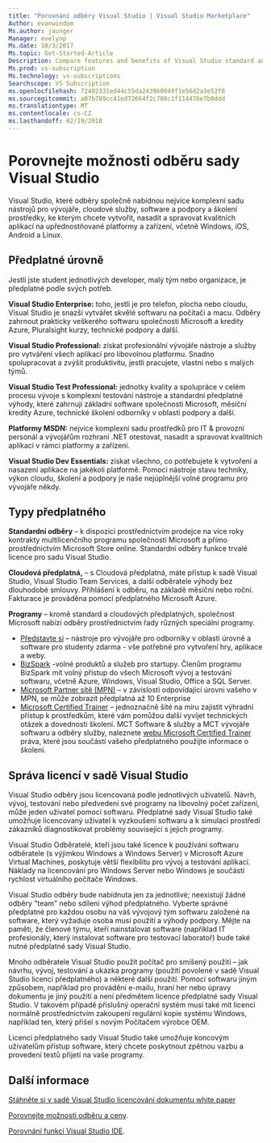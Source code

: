 ```yaml
---
title: "Porovnání odběry Visual Studio | Visual Studio Marketplace"
Author: evanwindom
Ms.author: jaunger
Manager: evelynp
Ms.date: 10/3/2017
Ms.topic: Get-Started-Article
Description: Compare features and benefits of Visual Studio standard and cloud subscriptions
Ms.prod: vs-subscription
Ms.technology: vs-subscriptions
Searchscope: VS Subscription
ms.openlocfilehash: 72492331ed44c55da243960049f1e56d2a3e52f8
ms.sourcegitcommit: a07b789cc41ed72664f2c700c1f114476e7b0ddd
ms.translationtype: MT
ms.contentlocale: cs-CZ
ms.lasthandoff: 02/19/2018
---
```

# <a name="compare-visual-studio-subscription-options"></a>Porovnejte možnosti odběru sady Visual Studio

Visual Studio, které odběry společně nabídnou nejvíce komplexní sadu nástrojů pro vývojáře, cloudové služby, software a podpory a školení prostředky, ke kterým chcete vytvořit, nasadit a spravovat kvalitních aplikací na upřednostňované platformy a zařízení, včetně Windows, iOS, Android a Linux. 

## <a name="subscription-levels"></a>Předplatné úrovně
Jestli jste student jednotlivých developer, malý tým nebo organizace, je předplatné podle svých potřeb. 

**Visual Studio Enterprise:** toho, jestli je pro telefon, plocha nebo cloudu, Visual Studio je snazší vytvářet skvělé softwaru na počítači a macu. Odběry zahrnout prakticky veškerého softwaru společnosti Microsoft a kredity Azure, Pluralsight kurzy, technické podpory a další.

**Visual Studio Professional:** získat profesionální vývojáře nástroje a služby pro vytváření všech aplikací pro libovolnou platformu. Snadno spolupracovat a zvýšit produktivitu, jestli pracujete, vlastní nebo s malých týmů.

**Visual Studio Test Professional:** jednotky kvality a spolupráce v celém procesu vývoje s komplexní testování nástroje a standardní předplatné výhody, které zahrnují základní software společnosti Microsoft, měsíční kredity Azure, technické školení odborníky v oblasti podpory a další.

**Platformy MSDN:** nejvíce komplexní sadu prostředků pro IT & provozní personál a vývojářům rozhraní .NET otestovat, nasadit a spravovat kvalitních aplikací v rámci platformy a zařízení.

**Visual Studio Dev Essentials:** získat všechno, co potřebujete k vytvoření a nasazení aplikace na jakékoli platformě. Pomocí nástroje stavu techniky, výkon cloudu, školení a podpory je naše nejúplnější volné programu pro vývojáře někdy.  

## <a name="subscription-types"></a>Typy předplatného
**Standardní odběry** – k dispozici prostřednictvím prodejce na více roky kontrakty multilicenčního programu společnosti Microsoft a přímo prostřednictvím Microsoft Store online.  Standardní odběry funkce trvalé licence pro sadu Visual Studio. 

**Cloudová předplatná,** – s Cloudová předplatná, máte přístup k sadě Visual Studio, Visual Studio Team Services, a další odběratele výhody bez dlouhodobé smlouvy.  Přihlášení k odběru, na základě měsíční nebo roční. Fakturace je prováděna pomocí předplatného Microsoft Azure. 

**Programy** – kromě standard a cloudových předplatných, společnost Microsoft nabízí odběry prostřednictvím řady různých speciální programy.

- [Představte si](https://imagine.microsoft.com/about) – nástroje pro vývojáře pro odborníky v oblasti úrovně a software pro studenty zdarma - vše potřebné pro vytvoření hry, aplikace a weby.
- [BizSpark](https://bizspark.microsoft.com/About/Offers) -volné produktů a služeb pro startupy.  Členům programu BizSpark mít volný přístup do všech Microsoft vývoj a testování softwaru, včetně Azure, Windows, Visual Studio, Office a SQL Server. 
- [Microsoft Partner sítě (MPN)](https://partner.microsoft.com/) – v závislosti odpovídající úrovni vašeho v MPN, se může zobrazit předplatná až 10 Enterprise 
- [Microsoft Certified Trainer](https://www.microsoft.com/learning/mct-certification.aspx) – jednoznačně šité na míru zajistit výhradní přístup k prostředkům, které vám pomůžou další vyvíjet technických otázek a dovednosti školení. MCT Software & služby a MCT vývojáře softwaru a odběry služby, naleznete [webu Microsoft Certified Trainer](https://www.microsoft.com/learning/mct-certification.aspx#item-ID0EFAAAAACA) práva, které jsou součástí vašeho předplatného použijte informace o školení. 

## <a name="visual-studio-licensing"></a>Správa licencí v sadě Visual Studio
Visual Studio odběry jsou licencovaná podle jednotlivých uživatelů. Návrh, vývoj, testování nebo předvedení své programy na libovolný počet zařízení, může jeden uživatel pomocí softwaru. Předplatné sady Visual Studio také umožňuje licencovaný uživatel k vyzkoušení softwaru a k simulaci prostředí zákazníků diagnostikovat problémy související s jejich programy.

Visual Studio Odběratelé, kteří jsou také licence k používání softwaru odběratele (s výjimkou Windows a Windows Server) v Microsoft Azure Virtual Machines, poskytuje větší flexibilitu pro vývoj a testování aplikací. Náklady na licencování pro Windows Server nebo Windows je součástí rychlost virtuálního počítače Windows.

Visual Studio odběry bude nabídnuta jen za jednotlivé; neexistují žádné odběry "team" nebo sdílení výhod předplatného.  Vyberte správné předplatné pro každou osobu na váš vývojový tým softwaru založené na software, který vyžaduje osoba musí použití a výhody podpory. Mějte na paměti, že členové týmu, kteří nainstalovat software (například IT profesionály, který instalovat software pro testovací laboratoř) bude také nutné předplatné sady Visual Studio. 

Mnoho odběratele Visual Studio použít počítač pro smíšený použití – jak návrhu, vývoj, testování a ukázka programy (použití povolené v sadě Visual Studio licenci předplatného) a některé další použití. Pomocí softwaru jiným způsobem, například pro provádění e-mailu, hraní her nebo úpravy dokumentu je jiný použití a není předmětem licence předplatné sady Visual Studio. V takovém případě příslušný operační systém musí také mít licenci normálně prostřednictvím zakoupení regulární kopie systému Windows, například ten, který přišel s novým Počítačem výrobce OEM.

Licenci předplatného sady Visual Studio také umožňuje koncovým uživatelům přístup software, který chcete poskytnout zpětnou vazbu a provedení testů přijetí na vaše programy.

## <a name="additional-information"></a>Další informace
[Stáhněte si v sadě Visual Studio licencování dokumentu white paper](https://www.microsoft.com/downloads/details.aspx?displaylang=en&FamilyID=2b1504e6-0bf1-46da-be0e-85cc792c6b9d)

[Porovnejte možnosti odběru a ceny](https://www.visualstudio.com/vs/pricing).

[Porovnání funkcí Visual Studio IDE](https://www.visualstudio.com/vs/compare/).

 